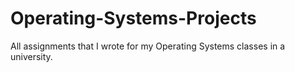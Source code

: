 # Operating-Systems-Projects
All assignments that I wrote for my Operating Systems classes in a university.
